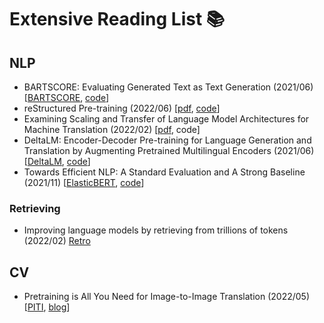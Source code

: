 # Extensive Reading List 📚

## NLP

* BARTSCORE: Evaluating Generated Text as Text Generation (2021/06) [[BARTSCORE](https://arxiv.org/abs/2106.11520), [code](https://github.com/neulab/BARTScore)]
* reStructured Pre-training (2022/06) [[pdf](https://arxiv.org/pdf/2206.11147.pdf), [code](https://github.com/ExpressAI/reStructured-Pretraining)]
* Examining Scaling and Transfer of Language Model Architectures for Machine Translation (2022/02) [[pdf](https://arxiv.org/abs/2202.00528), code]
* DeltaLM: Encoder-Decoder Pre-training for Language Generation and Translation by Augmenting Pretrained Multilingual Encoders (2021/06)[[DeltaLM](https://arxiv.org/abs/2106.13736), [code](https://github.com/microsoft/unilm/tree/master/deltalm)]
* Towards Efficient NLP: A Standard Evaluation and A Strong Baseline (2021/11) [[ElasticBERT](https://arxiv.org/abs/2110.07038), [code](https://github.com/fastnlp/ElasticBERT)]

### Retrieving
* Improving language models by retrieving from trillions of tokens (2022/02) [Retro](https://arxiv.org/abs/2112.04426)

## CV
* Pretraining is All You Need for Image-to-Image Translation (2022/05) [[PITI](https://arxiv.org/abs/2205.12952), [blog](https://tengfei-wang.github.io/PITI/index.html)]

